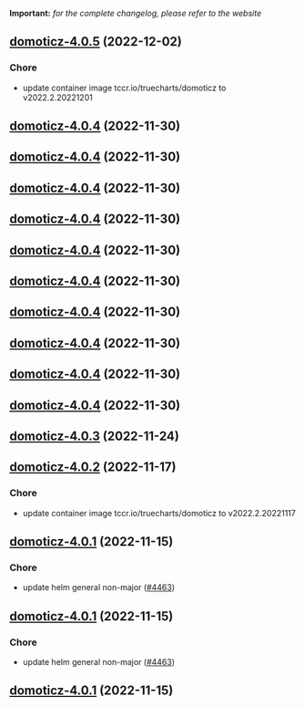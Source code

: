 **Important:**
*for the complete changelog, please refer to the website*




## [domoticz-4.0.5](https://github.com/truecharts/charts/compare/domoticz-4.0.4...domoticz-4.0.5) (2022-12-02)

### Chore

- update container image tccr.io/truecharts/domoticz to v2022.2.20221201
  
  


## [domoticz-4.0.4](https://github.com/truecharts/charts/compare/domoticz-4.0.3...domoticz-4.0.4) (2022-11-30)




## [domoticz-4.0.4](https://github.com/truecharts/charts/compare/domoticz-4.0.3...domoticz-4.0.4) (2022-11-30)




## [domoticz-4.0.4](https://github.com/truecharts/charts/compare/domoticz-4.0.3...domoticz-4.0.4) (2022-11-30)




## [domoticz-4.0.4](https://github.com/truecharts/charts/compare/domoticz-4.0.3...domoticz-4.0.4) (2022-11-30)




## [domoticz-4.0.4](https://github.com/truecharts/charts/compare/domoticz-4.0.3...domoticz-4.0.4) (2022-11-30)




## [domoticz-4.0.4](https://github.com/truecharts/charts/compare/domoticz-4.0.3...domoticz-4.0.4) (2022-11-30)




## [domoticz-4.0.4](https://github.com/truecharts/charts/compare/domoticz-4.0.3...domoticz-4.0.4) (2022-11-30)




## [domoticz-4.0.4](https://github.com/truecharts/charts/compare/domoticz-4.0.3...domoticz-4.0.4) (2022-11-30)




## [domoticz-4.0.4](https://github.com/truecharts/charts/compare/domoticz-4.0.3...domoticz-4.0.4) (2022-11-30)




## [domoticz-4.0.4](https://github.com/truecharts/charts/compare/domoticz-4.0.3...domoticz-4.0.4) (2022-11-30)




## [domoticz-4.0.3](https://github.com/truecharts/charts/compare/domoticz-4.0.2...domoticz-4.0.3) (2022-11-24)




## [domoticz-4.0.2](https://github.com/truecharts/charts/compare/domoticz-4.0.1...domoticz-4.0.2) (2022-11-17)

### Chore

- update container image tccr.io/truecharts/domoticz to v2022.2.20221117
  
  


## [domoticz-4.0.1](https://github.com/truecharts/charts/compare/domoticz-4.0.0...domoticz-4.0.1) (2022-11-15)

### Chore

- update helm general non-major ([#4463](https://github.com/truecharts/charts/issues/4463))
  
  


## [domoticz-4.0.1](https://github.com/truecharts/charts/compare/domoticz-4.0.0...domoticz-4.0.1) (2022-11-15)

### Chore

- update helm general non-major ([#4463](https://github.com/truecharts/charts/issues/4463))
  
  


## [domoticz-4.0.1](https://github.com/truecharts/charts/compare/domoticz-4.0.0...domoticz-4.0.1) (2022-11-15)

